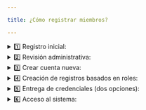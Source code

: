 ```yaml
---

title: ¿Cómo registrar miembros?

---
```


<details>
<summary> 1️⃣ Registro inicial:</summary>
    <ul>
        <li><strong>Acción del usuario</strong>: Completa el formulario de registro que contiene:</li>
            <ul>
                <li>Detalles personales (nombre, correo electrónico, número de documento, teléfono).</li>
                <li>Sede y rol seleccionados.</li>
                <li>Consentimientos de acuerdos (voluntariado, documento ético, etc).</li>
                <li>Firma digital.</li>
            </ul>
        <li><strong>Acción del sistema</strong>: Crea un "acuerdo" con:</li>
            <ul>
                <li>Estado en <code>prospect</code>.</li>
                <li>Todos los campos de información personal rellenos.</li>
                <li>Los campos de rol, sede, y acuerdo rellenos.</li>
                <li>Sin especificar los campos user_id y season_id (NULL). </li>
            </ul>
    </ul>
</details>

<details>
<summary> 2️⃣ Revisión administrativa:</summary>
    <ul>
        <li><strong>Acción del admin</strong>: Revisar y aceptar o denegar la solicitud del posible nuevo integrante.</li>
        <li><strong>Acción del sistema:</strong>:</li>
            <ul>
                <li>🚫 Solicitud denegada: Cambiar el estado del acuerdo a <code>inactive</code> .</li>
                <li>✅ Solicitud aceptada: Crear una nueva cuenta (paso 3 a continuación).</li>
            </ul>
    </ul>
</details>

<details>
<summary> 3️⃣ Crear cuenta nueva:</summary>
    <ul>
        <li><strong>Acción del sistema</strong>: Crear nuevo usuario auth de Supabase.</li>
            <ul>
                <li>Usar email del acuerdo generado en el paso 1.</li>
                <li>Generar una contraseña segura para la cuenta.</li>
            </ul>
        <li><strong>Acción del sistema</strong>: Actualizar el acuerdo.</li>
            <ul>
                <li>Conectar el user_id al acuerdo del paso 1.</li>
                <li>Asignar el season_id correspondiente.</li>
                <li>Rellenar los otros campos necesarios.</li>
            </ul>
    </ul>
</details>

<details>
<summary> 4️⃣ Creación de registros basados en roles:</summary>
    <ul>
        <li><strong>Acción del sistema</strong>: Basado en el rol del usuario, crea:
            <ul>
                <li><strong>Para estudiantes:</strong> Registro en la tabla <code>students</code>.</li>
                <li><strong>Para colaboradores:</strong> Registro en la tabla <code>collaborators</code>.</li>
                <li><strong>Para miembros del konsejo:</strong> Registros en las tablas <code>collaborators</code> y <code>konsejo_members</code>.</li>
            </ul>
        </li>
        <li><strong>Acción del sistema</strong>: Cambia el estado del acuerdo a <code>active</code>.</li>
    </ul>
</details>

<details>
<summary> 5️⃣ Entrega de credenciales (dos opciones):</summary>
    <ul>
        <li><strong>Opción 1: Entrega presencial:</strong>
            <ul>
                <li>El administrador proporciona las credenciales de inicio de sesión directamente al usuario.</li>
                <li>En MVP2, se puede considerar el envío por correo.</li>
            </ul>
        </li>
        <li><strong>Opción 2: Restablecimiento de contraseña por autoservicio:</strong>
            <ul>
                <li>El usuario utiliza la función de "olvidé mi contraseña".</li>
                <li>Valida su identidad utilizando:
                    <ul>
                        <li>Número de documento.</li>
                        <li>Correo electrónico.</li>
                        <li>Número de teléfono.</li>
                    </ul>
                </li>
                <li>El usuario establece su propia contraseña.</li>
            </ul>
        </li>
    </ul>
</details>

<details>
<summary> 6️⃣ Acceso al sistema:</summary>
    <ul>
        <li>El usuario puede iniciar sesión en el sistema.</li>
        <li>El acceso se otorga según los permisos de su rol.</li>
    </ul>
</details>

